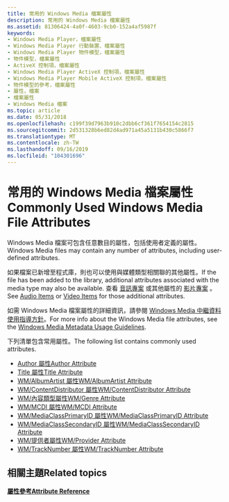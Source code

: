 ```yaml
---
title: 常用的 Windows Media 檔案屬性
description: 常用的 Windows Media 檔案屬性
ms.assetid: 81306424-4a0f-4603-9cb0-152a4af5987f
keywords:
- Windows Media Player，檔案屬性
- Windows Media Player 行動裝置、檔案屬性
- Windows Media Player 物件模型，檔案屬性
- 物件模型，檔案屬性
- ActiveX 控制項，檔案屬性
- Windows Media Player ActiveX 控制項，檔案屬性
- Windows Media Player Mobile ActiveX 控制項，檔案屬性
- 物件模型的參考，檔案屬性
- 屬性，檔案
- 檔案屬性
- Windows Media 檔案
ms.topic: article
ms.date: 05/31/2018
ms.openlocfilehash: c199f39d7963b910c2dbb6cf361f7654154c2815
ms.sourcegitcommit: 2d531328b6ed82d4ad971a45a5131b430c5866f7
ms.translationtype: MT
ms.contentlocale: zh-TW
ms.lasthandoff: 09/16/2019
ms.locfileid: "104301696"
---
```

# <a name="commonly-used-windows-media-file-attributes"></a><span data-ttu-id="8bb61-114">常用的 Windows Media 檔案屬性</span><span class="sxs-lookup"><span data-stu-id="8bb61-114">Commonly Used Windows Media File Attributes</span></span>

<span data-ttu-id="8bb61-115">Windows Media 檔案可包含任意數目的屬性，包括使用者定義的屬性。</span><span class="sxs-lookup"><span data-stu-id="8bb61-115">Windows Media files may contain any number of attributes, including user-defined attributes.</span></span>

<span data-ttu-id="8bb61-116">如果檔案已新增至程式庫，則也可以使用與媒體類型相關聯的其他屬性。</span><span class="sxs-lookup"><span data-stu-id="8bb61-116">If the file has been added to the library, additional attributes associated with the media type may also be available.</span></span> <span data-ttu-id="8bb61-117">查看 [音訊專案](audio-item-attributes.md) 或其他屬性的 [影片專案](video-item-attributes.md) 。</span><span class="sxs-lookup"><span data-stu-id="8bb61-117">See [Audio Items](audio-item-attributes.md) or [Video Items](video-item-attributes.md) for those additional attributes.</span></span>

<span data-ttu-id="8bb61-118">如需 Windows Media 檔案屬性的詳細資訊，請參閱 [Windows Media 中繼資料使用指導方針](/previous-versions/ms867702(v=msdn.10))。</span><span class="sxs-lookup"><span data-stu-id="8bb61-118">For more info about the Windows Media file attributes, see the [Windows Media Metadata Usage Guidelines](/previous-versions/ms867702(v=msdn.10)).</span></span>

<span data-ttu-id="8bb61-119">下列清單包含常用屬性。</span><span class="sxs-lookup"><span data-stu-id="8bb61-119">The following list contains commonly used attributes.</span></span>

-   [<span data-ttu-id="8bb61-120">Author 屬性</span><span class="sxs-lookup"><span data-stu-id="8bb61-120">Author Attribute</span></span>](author-attribute.md)
-   [<span data-ttu-id="8bb61-121">Title 屬性</span><span class="sxs-lookup"><span data-stu-id="8bb61-121">Title Attribute</span></span>](title-attribute.md)
-   [<span data-ttu-id="8bb61-122">WM/AlbumArtist 屬性</span><span class="sxs-lookup"><span data-stu-id="8bb61-122">WM/AlbumArtist Attribute</span></span>](wm-albumartist-attribute.md)
-   [<span data-ttu-id="8bb61-123">WM/ContentDistributor 屬性</span><span class="sxs-lookup"><span data-stu-id="8bb61-123">WM/ContentDistributor Attribute</span></span>](wm-contentdistributor-attribute.md)
-   [<span data-ttu-id="8bb61-124">WM/內容類型屬性</span><span class="sxs-lookup"><span data-stu-id="8bb61-124">WM/Genre Attribute</span></span>](wm-genre-attribute.md)
-   [<span data-ttu-id="8bb61-125">WM/MCDI 屬性</span><span class="sxs-lookup"><span data-stu-id="8bb61-125">WM/MCDI Attribute</span></span>](wm-mcdi-attribute.md)
-   [<span data-ttu-id="8bb61-126">WM/MediaClassPrimaryID 屬性</span><span class="sxs-lookup"><span data-stu-id="8bb61-126">WM/MediaClassPrimaryID Attribute</span></span>](wm-mediaclassprimaryid-attribute.md)
-   [<span data-ttu-id="8bb61-127">WM/MediaClassSecondaryID 屬性</span><span class="sxs-lookup"><span data-stu-id="8bb61-127">WM/MediaClassSecondaryID Attribute</span></span>](wm-mediaclasssecondaryid-attribute.md)
-   [<span data-ttu-id="8bb61-128">WM/提供者屬性</span><span class="sxs-lookup"><span data-stu-id="8bb61-128">WM/Provider Attribute</span></span>](wm-provider-attribute.md)
-   [<span data-ttu-id="8bb61-129">WM/TrackNumber 屬性</span><span class="sxs-lookup"><span data-stu-id="8bb61-129">WM/TrackNumber Attribute</span></span>](wm-tracknumber-attribute.md)

## <a name="related-topics"></a><span data-ttu-id="8bb61-130">相關主題</span><span class="sxs-lookup"><span data-stu-id="8bb61-130">Related topics</span></span>

<dl> <dt>

[<span data-ttu-id="8bb61-131">**屬性參考**</span><span class="sxs-lookup"><span data-stu-id="8bb61-131">**Attribute Reference**</span></span>](attribute-reference.md)
</dt> </dl>

 

 




